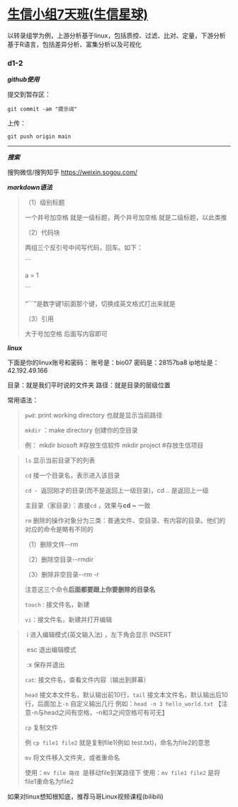# [生信小组7天班(生信星球)](https://www.umu.cn/course/?groupId=6553356&sKey=95e434bee92b2fed131129e31bf84434#/)

以转录组学为例，上游分析基于linux，包括质控、过滤、比对、定量，下游分析基于R语言，包括差异分析、富集分析以及可视化

### d1-2

***github使用***

提交到暂存区：

```shell
git commit -am "提示词"
```

上传：

```shell
git push origin main
```

--------

***搜索***

搜狗微信/搜狗知乎 https://weixin.sogou.com/

***markdown语法***

> （1）级别标题 
>
> 一个井号加空格 就是一级标题，两个井号加空格 就是二级标题，以此类推
>
> （2）代码块
>
> 两组三个反引号中间写代码，回车。如下：
>
> \```
>
> a = 1
>
> \```
>
> “```”是数字键1前面那个键，切换成英文格式打出来就是
>
> （3）引用
>
> 大于号加空格 后面写内容即可

***linux***

下面是你的linux账号和密码：
账号是：bio07
密码是：28157ba8
ip地址是：42.192.49.166

目录：就是我们平时说的文件夹
路径：就是目录的层级位置

常用语法：

> `pwd`: print working directory 也就是显示当前路径
>
> 
>
> `mkdir` ：make directory 创建你的空目录
>
> 例： mkdir biosoft #存放生信软件
> 		mkdir project #存放生信项目
>
> 

> `ls` 显示当前目录下的列表
>
> 
>
> `cd`  接一个目录名，表示进入该目录
>
> `cd - `返回刚才的目录(而不是返回上一级目录)，cd .. 是返回上一级
>
> 主目录（家目录）：直接`cd` ，效果与**cd ~** 一致
>
> 
>
> `rm` 删除的操作对象分为三类：普通文件、空目录、有内容的目录。他们的对应的命令是略有不同的
>
> （1）删除文件--rm
>
> （2）删除空目录--rmdir
>
> （3）删除非空目录--rm -r
>
> 注意这三个命令**后面都要跟上你要删除的目录名**
>
> 
>
> `touch` : 接文件名，新建
>
> 
>
> `vi`：接文件名，新建并打开编辑	

> ​	i 进入编辑模式(英文输入法) ，左下角会显示 INSERT
>
> ​	esc 退出编辑模式
>
> ​	:x 保存并退出	
>
> 
>
> `cat`: 接文件名，查看文件内容（输出到屏幕）
>
> 
>
> `head` 接文本文件名，默认输出前10行，`tail` 接文本文件名，默认输出后10行，后面加上`-n` 自定义输出几行
> 例如：`head -n 3 hello_world.txt` 【注意-n与head之间有空格，-n和3之间空格可有可无】
>
> 
>
> `cp` 复制文件
>
> 例 `cp file1 file2`  就是复制file1(例如 test.txt)，命名为file2的意思
>
> 
>
> `mv` 将文件移入文件夹，或者重命名
>
> 使用：`mv file 路径 `是移动file到某路径下
> 使用：`mv file1 file2` 是将file1重命名为file2



如果对linux想知根知底，推荐马哥Linux视频课程(bilibili)













